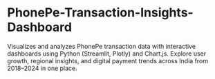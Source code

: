 # PhonePe-Transaction-Insights-Dashboard
Visualizes and analyzes PhonePe transaction data with interactive dashboards using Python (Streamlit, Plotly) and Chart.js. Explore user growth, regional insights, and digital payment trends across India from 2018–2024 in one place.
